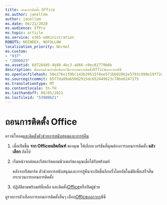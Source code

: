 ```yaml
---
title: ถอนการติดตั้ง Office
ms.author: janellem
author: janellem
ms.date: 04/21/2020
ms.audience: ITPro
ms.topic: article
ms.service: o365-administration
ROBOTS: NOINDEX, NOFOLLOW
localization_priority: Normal
ms.custom:
- "937"
- "2000023"
ms.assetid: 6d728dd5-4b98-4bc3-a866-c0ec82779b6b
description: ขั้นตอนด้านล่างนี้อธิบายวิธีการถอนการติดตั้งOfficeออกจากพีซี
ms.openlocfilehash: 50e276e1f0bc142b39515f8ee571bb028b2e5793c990e19f72da5b88ea81c848
ms.sourcegitcommit: b5f7da89a650d2915dc652449623c78be6247175
ms.translationtype: MT
ms.contentlocale: th-TH
ms.lasthandoff: 08/05/2021
ms.locfileid: "53908621"
---
```

# <a name="uninstall-office"></a>ถอนการติดตั้ง Office

ดาวน์โหลด[และติดตั้งตัวช่วยการสนับสนุนและการกู้คืน](https://aka.ms/SARA-OfficeUninstall-Alchemy)
  
1. เมื่อเปิดขึ้น **จาก Officeผลิตภัณฑ์** ของคุณ ให้เลือกเวอร์ชันที่คุณต้องการถอนการติดตั้ง **แล้วเลือก** ถัดไป

2. เริ่มหน้าจอต่อและรีสตาร์ตคอมพิวเตอร์ของคุณเมื่อได้รับพร้อมท์

    หลังจากรีสตาร์ต ตัวช่วยการสนับสนุนและการกู้คืนจะเปิดขึ้นอีกครั้งโดยอัตโนมัติเพื่อเสร็จสิ้นกระบวนการถอนการติดตั้ง

3. ปฏิบัติตามพร้อมท์ที่เหลือ และติดตั้ง[Office](https://portal.office.com/OLS/MySoftware.aspx)หรือปิดผู้ช่วย

ดูรายการตัวเลือกการถอนการติดตั้งอื่นๆ เลือก[Officeออกจาก](https://support.office.com/article/9dd49b83-264a-477a-8fcc-2fdf5dbf61d8?wt.mc_id=Alchemy_ClientDIA)พีซี
  